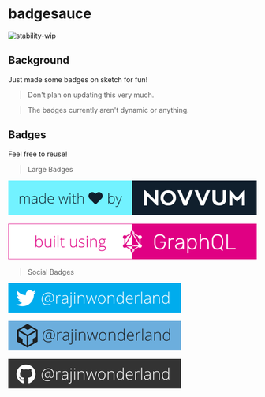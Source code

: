 # badgesauce

![stability-wip](https://img.shields.io/badge/stability-work_in_progress-red.svg)

## Background

Just made some badges on sketch for fun!

> Don't plan on updating this very much. 

> The badges currently aren't dynamic or anything.


## Badges

Feel free to reuse!

> Large Badges

[![](mwlNovvum.svg)](https://www.novvum.io)

[![](buGraphql.svg)](https://graphql.org)

> Social Badges

[![](twitter.svg)](https://twitter.com/rajinwonderland)

[![](codesandbox.svg)](https://codesandbox.io/rajinwonderland)

[![](github.svg)](https://github.com/rajinwonderland)
